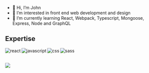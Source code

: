 - 👋 Hi, I’m John
- 👀 I’m interested in front end web development and design
- 🌱 I’m currently learning React, Webpack, Typescript, Mongoose, Express, Node and GraphQL

## Expertise
<img align="left" alt="react" src="https://img.shields.io/badge/react%20-%2320232a.svg?&style=for-the-badge&logo=react&logoColor=%2361DAFB" />
<img align="left" alt="javascript" src="https://img.shields.io/badge/-Javascript-purple?style=for-the-badge&logo=javascript" />
<img align="left" alt="css" src="https://img.shields.io/badge/-Css-blue?style=for-the-badge&logo=css" />
<img align="left" alt="sass" src="https://img.shields.io/badge/-Sass-pink?style=for-the-badge&logo=sass" />

<br>
<br>

![](https://visitor-badge.laobi.icu/badge?page_id=Kijimai.Kijimai)

